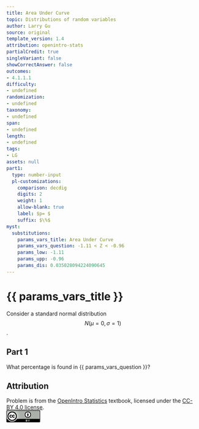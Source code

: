 ```yaml
---
title: Area Under Curve
topic: Distributions of random variables
author: Larry Gu
source: original
template_version: 1.4
attribution: openintro-stats
partialCredit: true
singleVariant: false
showCorrectAnswer: false
outcomes:
- 4.1.1.1
difficulty:
- undefined
randomization:
- undefined
taxonomy:
- undefined
span:
- undefined
length:
- undefined
tags:
- LG
assets: null
part1:
  type: number-input
  pl-customizations:
    comparison: decdig
    digits: 2
    weight: 1
    allow-blank: true
    label: $p= $
    suffix: $\%$
myst:
  substitutions:
    params_vars_title: Area Under Curve
    params_vars_question: -1.11 < Z < -0.96
    params_low: -1.11
    params_upp: -0.96
    params_dis: 0.035028094224090645
---
```

# {{ params_vars_title }}
Consider a standard normal distribution $$N(\mu=0,\sigma=1)$$.

## Part 1

What percentage is found in {{ params_vars_question }}?

## Attribution

Problem is from the [OpenIntro Statistics](https://openintro.org/book/os/) textbook, licensed under the [CC-BY 4.0 license](https://creativecommons.org/licenses/by/4.0/).<br>![Image representing the Creative Commons 4.0 BY license.](https://raw.githubusercontent.com/firasm/bits/master/by.png)